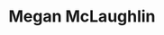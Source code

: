 ---
title: Megan McLaughlin
position: Undergraduate Researcher
layout: default
contact:
publications: 
image: /images/user-icon.svg
group: undergrad
year-start: 2009
year-end: 2013
---
